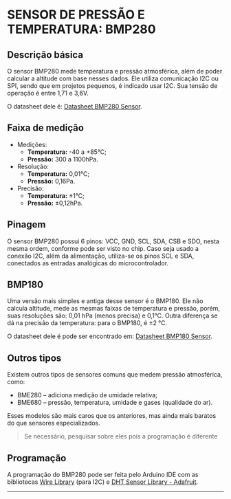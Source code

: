 # SENSOR DE PRESSÃO E TEMPERATURA: BMP280

## Descrição básica

O sensor BMP280 mede temperatura e pressão atmosférica, além de poder calcular a altitude com base nesses dados. Ele utiliza comunicação I2C ou SPI, sendo que em projetos pequenos, é indicado usar I2C. Sua tensão de operação é entre 1,71 e 3,6V.

O datasheet dele é: [Datasheet BMP280 Sensor](https://cdn-shop.adafruit.com/datasheets/BST-BMP280-DS001-11.pdf).

## Faixa de medição

- Medições:
    - **Temperatura:** -40 a +85°C;
    - **Pressão:** 300 a 1100hPa.
- Resolução:
    - **Temperatura:** 0,01°C;
    - **Pressão:** 0,16Pa.
- Precisão:
    - **Temperatura:** ±1°C;
    - **Pressão:** ±0,12hPa.

## Pinagem

O sensor BMP280 possui 6 pinos: VCC, GND, SCL, SDA, CSB e SDO, nesta mesma ordem, conforme pode ser visto no chip. Caso seja usado a conexão I2C, além da alimentação, utiliza-se os pinos SCL e SDA, conectados as entradas analógicas do microcontrolador.

## BMP180

Uma versão mais simples e antiga desse sensor é o BMP180. Ele não calcula altitude, mede as mesmas faixas de temperatura e pressão, porém, suas resoluções são: 0,01 hPa (menos precisa) e 0,1°C. Outra diferença se dá na precisão da temperatura: para o BMP180, é ±2 °C.

O datasheet dele é pode ser encontrado em: [Datasheet BMP180 Sensor](https://www.alldatasheet.com/html-pdf/1132068/BOSCH/BMP180/1073/6/BMP180.html).

## Outros tipos

Existem outros tipos de sensores comuns que medem pressão atmosférica, como:
- BME280 – adiciona medição de umidade relativa;
- BME680 – pressão, temperatura, umidade e gases (qualidade do ar).

Esses modelos são mais caros que os anteriores, mas ainda mais baratos do que sensores especializados.

> Se necessário, pesquisar sobre eles pois a programação é diferente

## Programação

A programação do BMP280 pode ser feita pelo Arduino IDE com as bibliotecas [Wire Library](https://docs.arduino.cc/language-reference/en/functions/communication/wire) (para I2C) e [DHT Sensor Library - Adafruit](https://github.com/adafruit/Adafruit_BMP280_Library).

---